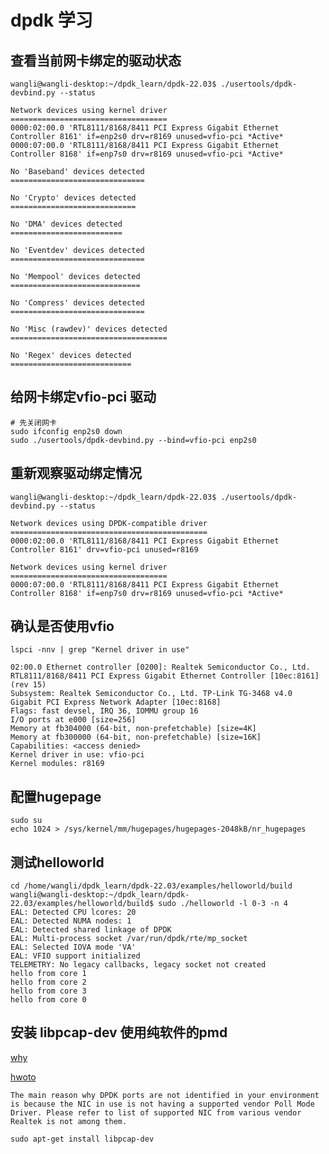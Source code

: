# dpdk 学习


## 查看当前网卡绑定的驱动状态

    wangli@wangli-desktop:~/dpdk_learn/dpdk-22.03$ ./usertools/dpdk-devbind.py --status

    Network devices using kernel driver
    ===================================
    0000:02:00.0 'RTL8111/8168/8411 PCI Express Gigabit Ethernet Controller 8161' if=enp2s0 drv=r8169 unused=vfio-pci *Active*
    0000:07:00.0 'RTL8111/8168/8411 PCI Express Gigabit Ethernet Controller 8168' if=enp7s0 drv=r8169 unused=vfio-pci *Active*

    No 'Baseband' devices detected
    ==============================

    No 'Crypto' devices detected
    ============================

    No 'DMA' devices detected
    =========================

    No 'Eventdev' devices detected
    ==============================

    No 'Mempool' devices detected
    =============================

    No 'Compress' devices detected
    ==============================

    No 'Misc (rawdev)' devices detected
    ===================================

    No 'Regex' devices detected
    ===========================

## 给网卡绑定vfio-pci 驱动

    # 先关闭网卡
    sudo ifconfig enp2s0 down
    sudo ./usertools/dpdk-devbind.py --bind=vfio-pci enp2s0

## 重新观察驱动绑定情况

    wangli@wangli-desktop:~/dpdk_learn/dpdk-22.03$ ./usertools/dpdk-devbind.py --status

    Network devices using DPDK-compatible driver
    ============================================
    0000:02:00.0 'RTL8111/8168/8411 PCI Express Gigabit Ethernet Controller 8161' drv=vfio-pci unused=r8169

    Network devices using kernel driver
    ===================================
    0000:07:00.0 'RTL8111/8168/8411 PCI Express Gigabit Ethernet Controller 8168' if=enp7s0 drv=r8169 unused=vfio-pci *Active*

## 确认是否使用vfio

    lspci -nnv | grep "Kernel driver in use"

    02:00.0 Ethernet controller [0200]: Realtek Semiconductor Co., Ltd. RTL8111/8168/8411 PCI Express Gigabit Ethernet Controller [10ec:8161] (rev 15)
    Subsystem: Realtek Semiconductor Co., Ltd. TP-Link TG-3468 v4.0 Gigabit PCI Express Network Adapter [10ec:8168]
    Flags: fast devsel, IRQ 36, IOMMU group 16
    I/O ports at e000 [size=256]
    Memory at fb304000 (64-bit, non-prefetchable) [size=4K]
    Memory at fb300000 (64-bit, non-prefetchable) [size=16K]
    Capabilities: <access denied>
    Kernel driver in use: vfio-pci
    Kernel modules: r8169

## 配置hugepage

    sudo su
    echo 1024 > /sys/kernel/mm/hugepages/hugepages-2048kB/nr_hugepages

## 测试helloworld

    cd /home/wangli/dpdk_learn/dpdk-22.03/examples/helloworld/build
    wangli@wangli-desktop:~/dpdk_learn/dpdk-22.03/examples/helloworld/build$ sudo ./helloworld -l 0-3 -n 4
    EAL: Detected CPU lcores: 20
    EAL: Detected NUMA nodes: 1
    EAL: Detected shared linkage of DPDK
    EAL: Multi-process socket /var/run/dpdk/rte/mp_socket
    EAL: Selected IOVA mode 'VA'
    EAL: VFIO support initialized
    TELEMETRY: No legacy callbacks, legacy socket not created
    hello from core 1
    hello from core 2
    hello from core 3
    hello from core 0

## 安装 libpcap-dev 使用纯软件的pmd

[why](https://stackoverflow.com/questions/71657277/nic-is-unavailable-in-dpdk-application)

[hwoto](https://doc.dpdk.org/guides/nics/pcap_ring.html)

    The main reason why DPDK ports are not identified in your environment is because the NIC in use is not having a supported vendor Poll Mode Driver. Please refer to list of supported NIC from various vendor Realtek is not among them.

    sudo apt-get install libpcap-dev